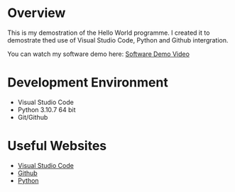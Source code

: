 # Overview

This is my demostration of the Hello World programme. I created it to demostrate thed use of Visual Studio Code, Python and Github intergration.

You can watch my software demo here: [Software Demo Video](http://youtube.link.goes.here)

# Development Environment

* Visual Studio Code
* Python 3.10.7 64 bit
* Git/Github

# Useful Websites


* [Visual Studio Code](https://code.visualstudio.com/download)
* [Github](https://github.com/)
* [Python](https://www.python.org/downloads/release/python-3107/)